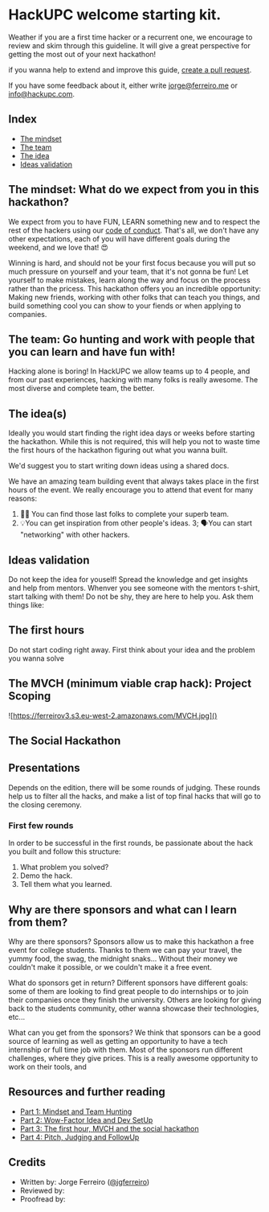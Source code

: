 # HackUPC welcome starting kit.

Weather if you are a first time hacker or a recurrent one, we encourage to review and skim through this guideline. It will give a great perspective for getting the most out of your next hackathon!

if you wanna help to extend and improve this guide, [create a pull request](https://github.com/ferreiro/hackupc-getting-started/pulls).

If you have some feedback about it, either write [jorge@ferreiro.me](jorge@ferreiro.me) or [info@hackupc.com]().

## Index

* [The mindset]()
* [The team]()
* [The idea]()
* [Ideas validation]()

## The mindset: What do we expect from you in this hackathon?

We expect from you to have FUN, LEARN something new and to respect the rest of the hackers using our [code of conduct](). That's all, we don't have any other expectations, each of you will have different goals during the weekend, and we love that! 😍

Winning is hard, and should not be your first focus because you will put so much pressure on yourself and your team, that it's not gonna be fun! Let yourself to make mistakes, learn along the way and focus on the process rather than the pricess. This hackathon offers you an incredible opportunity: Making new friends, working with other folks that can teach you things, and build something cool you can show to your fiends or when applying to companies.

## The team: Go hunting and work with people that you can learn and have fun with!

Hacking alone is boring! In HackUPC we allow teams up to 4 people, and from our past experiences, hacking with many folks is really awesome. The most diverse and complete team, the better.

## The idea(s)

Ideally you would start finding the right idea days or weeks before starting the hackathon. While this is not required, this will help you not to waste time the first hours of the hackathon figuring out what you wanna built.

We'd suggest you to start writing down ideas using a shared docs. 

We have an amazing team building event that always takes place in the first hours of the event. We really encourage you to attend that event for many reasons:

1. 🕵️‍♀️ You can find those last folks to complete your superb team.
2. 💡You can get inspiration from other people's ideas.
3; 🗣You can start "networking" with other hackers.

## Ideas validation

Do not keep the idea for youself! Spread the knowledge and get insights and help from mentors. Whenver you see someone with the mentors t-shirt, start talking with them! Do not be shy, they are here to help you. Ask them things like: 

## The first hours

Do not start coding right away. First think about your idea and the problem you wanna solve

## The MVCH (minimum viable crap hack): Project Scoping

![https://ferreirov3.s3.eu-west-2.amazonaws.com/MVCH.jpg]()

## The Social Hackathon

## Presentations

Depends on the edition, there will be some rounds of judging. These rounds help us to filter all the hacks, and make a list of top final hacks that will go to the closing ceremony.

### First few rounds

In order to be successful in the first rounds, be passionate about the hack you built and follow this structure:

1) What problem you solved?
2) Demo the hack.
3) Tell them what you learned.

## Why are there sponsors and what can I learn from them?

Why are there sponsors? Sponsors allow us to make this hackathon a free event for college students. Thanks to them we can pay your travel, the yummy food, the swag, the midnight snaks... Without their money we couldn't make it possible, or we couldn't make it a free event.

What do sponsors get in return? Different sponsors have different goals: some of them are looking to find great people to do internships or to join their companies once they finish the university. Others are looking for giving back to the students community, other wanna showcase their technologies, etc... 

What can you get from the sponsors? We think that sponsors can be a good source of learning as well as getting an opportunity to have a tech internship or full time job with them. Most of the sponsors run different challenges, where they give prices. This is a really awesome opportunity to work on their tools, and 



## Resources and further reading

- [Part 1: Mindset and Team Hunting](https://www.ferreiro.me/blog/part-1-the-definitive-guide-to-making-the-most-of-college-tech-hackathons?utm_source=hackupc-github)
- [Part 2: Wow-Factor Idea and Dev SetUp](https://www.ferreiro.me/blog/part-2-wow-factor-idea-and-dev-environment-the?utm_source=hackupc-github)
- [Part 3: The first hour, MVCH and the social hackathon](https://www.ferreiro.me/blog/part-3-tips-make-a-successful-hackathon-project?utm_source=hackupc-github)
- [Part 4: Pitch, Judging and FollowUp](https://www.ferreiro.me/blog/part-4-pitch-hackathon-idea-and-followup)



## Credits

* Written by: Jorge Ferreiro ([@jgferreiro]())
* Reviewed by: 
* Proofread by: 
